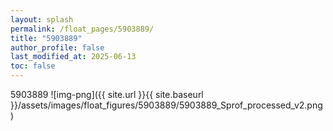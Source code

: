 ```yaml
---
layout: splash
permalink: /float_pages/5903889/
title: "5903889"
author_profile: false
last_modified_at: 2025-06-13
toc: false
---
```

 
5903889
![img-png]({{ site.url }}{{ site.baseurl }}/assets/images/float_figures/5903889/5903889_Sprof_processed_v2.png)